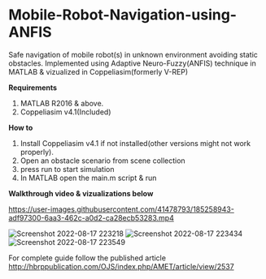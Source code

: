 # Mobile-Robot-Navigation-using-ANFIS
Safe navigation of mobile robot(s) in unknown environment avoiding static obstacles. Implemented using Adaptive Neuro-Fuzzy(ANFIS) technique in MATLAB &amp; vizualized in Coppeliasim(formerly V-REP)

**Requirements**
1. MATLAB R2016 & above.
2. Coppeliasim v4.1(Included)

**How to**
1. Install Coppeliasim v4.1 if not installed(other versions might not work properly).
2. Open an obstacle scenario from scene collection
3. press run to start simulation
4. In MATLAB open the main.m script & run

**Walkthrough video & vizualizations below**


https://user-images.githubusercontent.com/41478793/185258943-adf97300-6aa3-462c-a0d2-ca28ecb53283.mp4


![Screenshot 2022-08-17 223218](https://user-images.githubusercontent.com/41478793/185257502-8f960ec7-aef2-474c-bf6c-92e50c65c007.png)
![Screenshot 2022-08-17 223434](https://user-images.githubusercontent.com/41478793/185257507-26410b8a-de4c-4d23-b235-5c2943552ce9.png)
![Screenshot 2022-08-17 223549](https://user-images.githubusercontent.com/41478793/185257517-57433924-ebd6-4cdc-9233-7ad0ec10a8f4.png)

For complete guide follow the published article 
http://hbrppublication.com/OJS/index.php/AMET/article/view/2537

